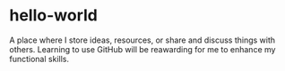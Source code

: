 # hello-world
A place where I store ideas, resources, or share and discuss things with others.
Learning to use GitHub will be reawarding for me to enhance my functional skills.
